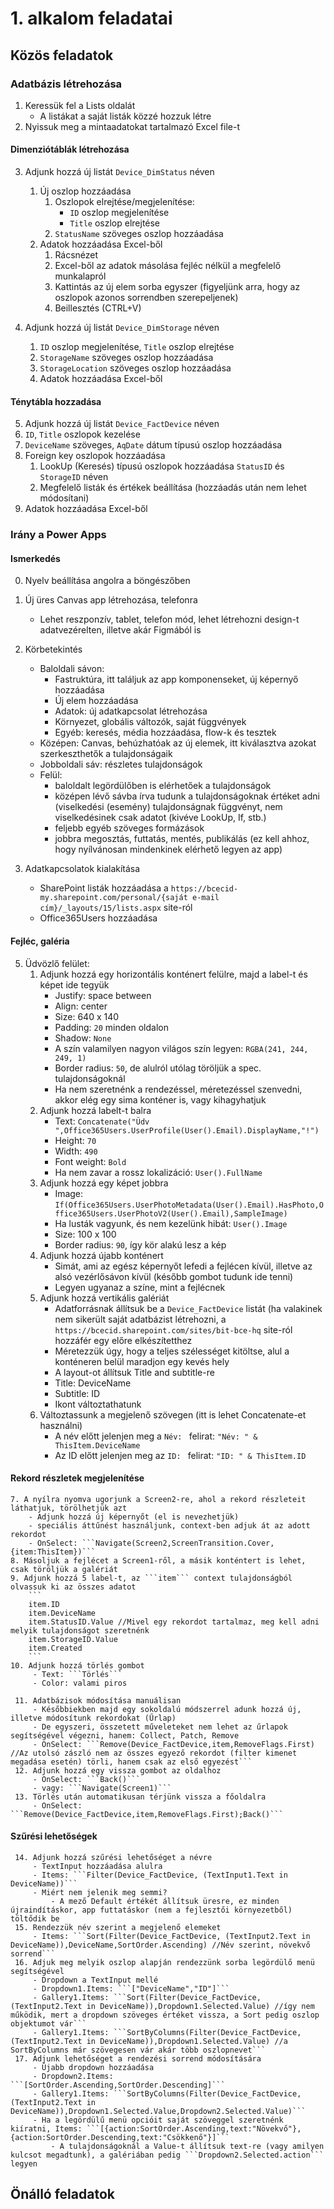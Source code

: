# 1. alkalom feladatai

## Közös feladatok

### Adatbázis létrehozása
1. Keressük fel a Lists oldalát
    - A listákat a saját listák közzé hozzuk létre
2. Nyissuk meg a mintaadatokat tartalmazó Excel file-t
#### Dimenziótáblák létrehozása
3. Adjunk hozzá új listát ```Device_DimStatus``` néven
    1. Új oszlop hozzáadása
        1. Oszlopok elrejtése/megjelenítése:
            - ```ID``` oszlop megjelenítése
            - ```Title``` oszlop elrejtése
        2. ```StatusName``` szöveges oszlop hozzáadása
    2. Adatok hozzáadása Excel-ből
        1. Rácsnézet
        2. Excel-ből az adatok másolása fejléc nélkül a megfelelő munkalapról
        3. Kattintás az új elem sorba egyszer (figyeljünk arra, hogy az oszlopok azonos sorrendben szerepeljenek)
        4. Beillesztés (CTRL+V)

4. Adjunk hozzá új listát ```Device_DimStorage``` néven
    1. ```ID``` oszlop megjelenítése, ```Title``` oszlop elrejtése
    2. ```StorageName``` szöveges oszlop hozzáadása
    3. ```StorageLocation``` szöveges oszlop hozzáadása
    4. Adatok hozzáadása Excel-ből
     
#### Ténytábla hozzadása
5. Adjunk hozzá új listát ```Device_FactDevice``` néven
6. ```ID```, ```Title``` oszlopok kezelése
7. ```DeviceName``` szöveges, ```AqDate``` dátum típusú oszlop hozzáadása
8. Foreign key oszlopok hozzáadása
    1. LookUp (Keresés) típusú oszlopok hozzáadása ```StatusID``` és ```StorageID``` néven
    2. Megfelelő listák és értékek beállítása (hozzáadás után nem lehet módosítani)
9. Adatok hozzáadása Excel-ből

### Irány a Power Apps

#### Ismerkedés

0. Nyelv beállítása angolra a böngészőben

1. Új üres Canvas app létrehozása, telefonra
    - Lehet reszponzív, tablet, telefon mód, lehet létrehozni design-t adatvezérelten, illetve akár Figmából is
2. Körbetekintés
    - Baloldali sávon:
        - Fastruktúra, itt találjuk az app komponenseket, új képernyő hozzáadása
        - Új elem hozzáadása
        - Adatok: új adatkapcsolat létrehozása
        - Környezet, globális változók, saját függvények
        - Egyéb: keresés, média hozzáadása, flow-k és tesztek
    - Középen: Canvas, behúzhatóak az új elemek, itt kiválasztva azokat szerkeszthetők a tulajdonságaik
    - Jobboldali sáv: részletes tulajdonságok
    - Felül:
        - baloldalt legördülőben is elérhetőek a tulajdonságok
        - középen lévő sávba írva tudunk a tulajdonságoknak értéket adni (viselkedési (esemény) tulajdonságnak függvényt, nem viselkedésinek csak adatot (kivéve LookUp, If, stb.)
        - feljebb egyéb szöveges formázások
        - jobbra megosztás, futtatás, mentés, publikálás (ez kell ahhoz, hogy nyílvánosan mindenkinek elérhető legyen az app)
3. Adatkapcsolatok kialakítása
    - SharePoint listák hozzáadása a ```https://bcecid-my.sharepoint.com/personal/{saját e-mail cím}/_layouts/15/lists.aspx``` site-ról
    - Office365Users hozzáadása
#### Fejléc, galéria
5. Üdvözlő felület:
    1. Adjunk hozzá egy horizontális konténert felülre, majd a label-t és képet ide tegyük
        - Justify: space between
        - Align: center
        - Size: 640 x 140
        - Padding: ```20``` minden oldalon
        - Shadow: ```None```
        - A szín valamilyen nagyon világos szín legyen: ```RGBA(241, 244, 249, 1)```
        - Border radius: ```50```, de alulról utólag töröljük a spec. tulajdonságoknál
        - Ha nem szeretnénk a rendezéssel, méretezéssel szenvedni, akkor elég egy sima konténer is, vagy kihagyhatjuk 
    2. Adjunk hozzá labelt-t balra
        - Text: ```Concatenate("Üdv ",Office365Users.UserProfile(User().Email).DisplayName,"!")```
        - Height: ```70```
        - Width: ```490```
        - Font weight: ```Bold```
        - Ha nem zavar a rossz lokalizáció: ```User().FullName```
    3. Adjunk hozzá egy képet jobbra
        - Image: ```If(Office365Users.UserPhotoMetadata(User().Email).HasPhoto,Office365Users.UserPhotoV2(User().Email),SampleImage)```
        - Ha lusták vagyunk, és nem kezelünk hibát: ```User().Image```
        - Size: 100 x 100
        - Border radius: ```90```, így kör alakú lesz a kép
    4. Adjunk hozzá újabb konténert
        - Simát, ami az egész képernyőt lefedi a fejlécen kívül, illetve az alsó vezérlősávon kívül (később gombot tudunk ide tenni)
        - Legyen ugyanaz a színe, mint a fejlécnek
    5. Adjunk hozzá vertikális galériát
        - Adatforrásnak állítsuk be a ```Device_FactDevice``` listát (ha valakinek nem sikerült saját adatbázist létrehozni, a ```https://bcecid.sharepoint.com/sites/bit-bce-hq``` site-ról hozzáfér egy előre elkészítetthez
        - Méretezzük úgy, hogy a teljes szélességet kitöltse, alul a konténeren belül maradjon egy kevés hely
        - A layout-ot állítsuk Title and subtitle-re
        - Title: DeviceName
        - Subtitle: ID
        - Ikont változtathatunk
    6. Változtassunk a megjelenő szövegen (itt is lehet Concatenate-et használni)
        - A név előtt jelenjen meg a ```Név: ``` felirat: ```"Név: " & ThisItem.DeviceName```
        - Az ID előtt jelenjen meg az ```ID: ``` felirat: ```"ID: " & ThisItem.ID```
#### Rekord részletek megjelenítése
    7. A nyílra nyomva ugorjunk a Screen2-re, ahol a rekord részleteit láthatjuk, törölhetjük azt
        - Adjunk hozzá új képernyőt (el is nevezhetjük)
        - speciális áttűnést használjunk, context-ben adjuk át az adott rekordot
        - OnSelect: ```Navigate(Screen2,ScreenTransition.Cover,{item:ThisItem})```
    8. Másoljuk a fejlécet a Screen1-ről, a másik konténtert is lehet, csak töröljük a galériát
    9. Adjunk hozzá 5 label-t, az ```item``` context tulajdonságból olvassuk ki az összes adatot
        ```
        item.ID
        item.DeviceName
        item.StatusID.Value //Mivel egy rekordot tartalmaz, meg kell adni melyik tulajdonságot szeretnénk
        item.StorageID.Value
        item.Created
        ```
    10. Adjunk hozzá törlés gombot
         - Text: ```Törlés```
         - Color: valami piros
       
     11. Adatbázisok módosítása manuálisan
         - Későbbiekben majd egy sokoldalú módszerrel adunk hozzá új, illetve módosítunk rekordokat (Űrlap)
         - De egyszeri, összetett műveleteket nem lehet az űrlapok segítségével végezni, hanem: Collect, Patch, Remove
         - OnSelect: ```Remove(Device_FactDevice,item,RemoveFlags.First) //Az utolsó zászló nem az összes egyező rekordot (filter kimenet megadása esetén) törli, hanem csak az első egyezést```
     12. Adjunk hozzá egy vissza gombot az oldalhoz
         - OnSelect: ```Back()```
         - vagy: ```Navigate(Screen1)```
     13. Törlés után automatikusan térjünk vissza a főoldalra
         - OnSelect: ```Remove(Device_FactDevice,item,RemoveFlags.First);Back()```
#### Szűrési lehetőségek
     14. Adjunk hozzá szűrési lehetőséget a névre
         - TextInput hozzáadása alulra
         - Items: ```Filter(Device_FactDevice, (TextInput1.Text in DeviceName))```
         - Miért nem jelenik meg semmi?
             - A mező Default értékét állítsuk üresre, ez minden újraindításkor, app futtatáskor (nem a fejlesztői környezetből) töltődik be
     15. Rendezzük név szerint a megjelenő elemeket
         - Items: ```Sort(Filter(Device_FactDevice, (TextInput2.Text in DeviceName)),DeviceName,SortOrder.Ascending) //Név szerint, növekvő sorrend```
     16. Adjuk meg melyik oszlop alapján rendezzünk sorba legördülő menü segítségével
         - Dropdown a TextInput mellé
         - Dropdown1.Items: ```["DeviceName","ID"]```
         - Gallery1.Items: ```Sort(Filter(Device_FactDevice, (TextInput2.Text in DeviceName)),Dropdown1.Selected.Value) //így nem működik, mert a dropdown szöveges értéket vissza, a Sort pedig oszlop objektumot vár```
         - Gallery1.Items: ```SortByColumns(Filter(Device_FactDevice, (TextInput2.Text in DeviceName)),Dropdown1.Selected.Value) //a SortByColumns már szövegesen vár akár több oszlopnevet```
     17. Adjunk lehetőséget a rendezési sorrend módosítására
         - Újabb dropdown hozzáadása
         - Dropdown2.Items: ```[SortOrder.Ascending,SortOrder.Descending]```
         - Gallery1.Items: ```SortByColumns(Filter(Device_FactDevice, (TextInput2.Text in DeviceName)),Dropdown1.Selected.Value,Dropdown2.Selected.Value)```
         - Ha a legördülű menü opcióit saját szöveggel szeretnénk kiíratni, Items: ```[{action:SortOrder.Ascending,text:"Növekvő"},{action:SortOrder.Descending,text:"Csökkenő"}]```
             - A tulajdonságoknál a Value-t állítsuk text-re (vagy amilyen kulcsot megadtunk), a galériában pedig ```Dropdown2.Selected.action``` legyen

## Önálló feladatok

